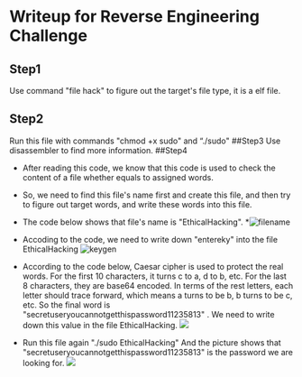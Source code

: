 # Writeup for Reverse Engineering Challenge

## Step1
Use command "file hack" to figure out the target's file type, it is a elf file. 
## Step2
Run this file with commands "chmod +x sudo" and “./sudo"
##Step3
Use disassembler to find more information.
##Step4
* After reading this code, we know that this code is used to check the content of a file whether equals to assigned words.
* So, we need to find this file's name first and create this file, and then try to figure out target words, and write these words into this file.
* The code below shows that file's name is "EthicalHacking". 
*![filename](http://ooj03jwxf.bkt.clouddn.com/ethical.jpg)
* Accoding to the code, we need to write down "entereky" into the file EthicalHacking
![keygen](http://ooj03jwxf.bkt.clouddn.com/enterkey.png)

* According to the code below, Caesar cipher is used to protect the real words. For the first 10 characters, it turns c to a, d to b, etc. For the last 8 characters, they are base64 encoded. In terms of the rest letters, each letter should trace forward, which means a turns to be b, b turns to be c, etc. So the final word is "secretuseryoucannotgetthispassword11235813" . We need to write down this value in the file EthicalHacking.
![](http://ooj03jwxf.bkt.clouddn.com/psd.jpg)
* Run this file again "./sudo EthicalHacking"
And the picture shows that "secretuseryoucannotgetthispassword11235813" is the password we are looking for.
![](http://ooj03jwxf.bkt.clouddn.com/Screen%20Shot%202017-04-20%20at%204.39.51%20PM.png)

